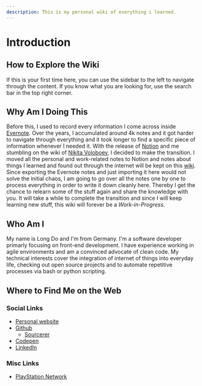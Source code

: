 ```yaml
---
description: This is my personal wiki of everything i learned.
---
```


# Introduction

## How to Explore the Wiki

If this is your first time here, you can use the sidebar to the left to navigate through the content. If you know what you are looking for, use the search bar in the top right corner.

## Why Am I Doing This

Before this, I used to record every information I come across inside [Evernote](https://evernote.com/). Over the years, I accumulated around 4k notes and it got harder to navigate through everything and it took longer to find a specific piece of information whenever I needed it. With the release of [Notion](https://www.notion.so/) and me stumbling on the wiki of [Nikita Voloboev](https://wiki.nikitavoloboev.xyz/), I decided to make the transition. I moved all the personal and work-related notes to Notion and notes about things I learned and found out through the internet will be kept on this [wiki](https://longpdo.gitbook.io/wiki/). Since exporting the Evernote notes and just importing it here would not solve the initial chaos, I am going to go over all the notes one by one to process everything in order to write it down cleanly here. Thereby I get the chance to relearn some of the stuff again and share the knowledge with you. It will take a while to complete the transition and since I will keep learning new stuff, this wiki will forever be a *Work-in-Progress*.

## Who Am I

My name is Long Do and I'm from Germany. I'm a software developer primarly focusing on front-end development. I have experience working in agile environments and am a convinced advocate of clean code. My technical interests cover the integration of internet of things into everyday life, checking out open source projects and to automate repetitive processes via bash or python scripting.

## Where to Find Me on the Web

### Social Links

* [Personal website](https://longpdo.github.io/)
* [Github](https://github.com/longpdo)
  * [Sourcerer](https://sourcerer.io/longpdo)
* [Codepen](https://codepen.io/longpdo)
* [LinkedIn](https://www.linkedin.com/in/longpdo/)

### Misc Links

* [PlayStation Network](https://psnprofiles.com/ryuu_do)
